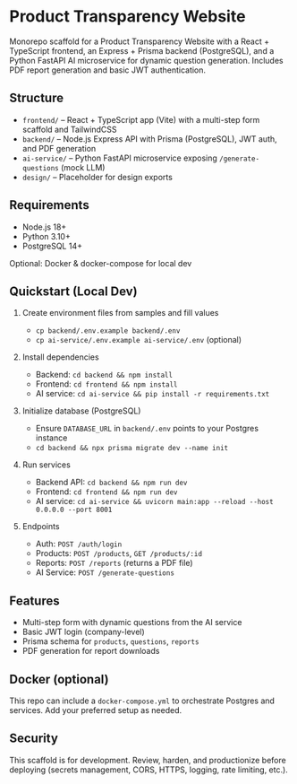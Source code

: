 # Product Transparency Website

Monorepo scaffold for a Product Transparency Website with a React + TypeScript frontend, an Express + Prisma backend (PostgreSQL), and a Python FastAPI AI microservice for dynamic question generation. Includes PDF report generation and basic JWT authentication.

## Structure

- `frontend/` – React + TypeScript app (Vite) with a multi-step form scaffold and TailwindCSS
- `backend/` – Node.js Express API with Prisma (PostgreSQL), JWT auth, and PDF generation
- `ai-service/` – Python FastAPI microservice exposing `/generate-questions` (mock LLM)
- `design/` – Placeholder for design exports

## Requirements

- Node.js 18+
- Python 3.10+
- PostgreSQL 14+

Optional: Docker & docker-compose for local dev

## Quickstart (Local Dev)

1. Create environment files from samples and fill values

   - `cp backend/.env.example backend/.env`
   - `cp ai-service/.env.example ai-service/.env` (optional)

2. Install dependencies

   - Backend: `cd backend && npm install`
   - Frontend: `cd frontend && npm install`
   - AI service: `cd ai-service && pip install -r requirements.txt`

3. Initialize database (PostgreSQL)

   - Ensure `DATABASE_URL` in `backend/.env` points to your Postgres instance
   - `cd backend && npx prisma migrate dev --name init`

4. Run services

   - Backend API: `cd backend && npm run dev`
   - Frontend: `cd frontend && npm run dev`
   - AI service: `cd ai-service && uvicorn main:app --reload --host 0.0.0.0 --port 8001`

5. Endpoints
   - Auth: `POST /auth/login`
   - Products: `POST /products`, `GET /products/:id`
   - Reports: `POST /reports` (returns a PDF file)
   - AI Service: `POST /generate-questions`

## Features

- Multi-step form with dynamic questions from the AI service
- Basic JWT login (company-level)
- Prisma schema for `products`, `questions`, `reports`
- PDF generation for report downloads

## Docker (optional)

This repo can include a `docker-compose.yml` to orchestrate Postgres and services. Add your preferred setup as needed.

## Security

This scaffold is for development. Review, harden, and productionize before deploying (secrets management, CORS, HTTPS, logging, rate limiting, etc.).
